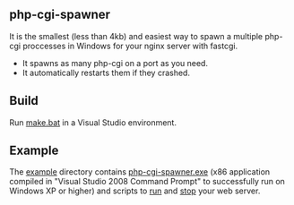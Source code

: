 ## php-cgi-spawner

It is the smallest (less than 4kb) and easiest way to spawn a multiple php-cgi proccesses in Windows for your nginx server with fastcgi.

- It spawns as many php-cgi on a port as you need.
- It automatically restarts them if they crashed.

## Build

Run [make.bat](src/make.bat) in a Visual Studio environment.

## Example

The [example](example) directory contains [php-cgi-spawner.exe](example/php-cgi-spawner.exe) (x86 application compiled in "Visual Studio 2008 Command Prompt" to successfully run on Windows XP or higher) and scripts to [run](example/_php-cgi-nginx-restart.bat) and [stop](example/_php-cgi-nginx-stop.bat) your web server.
